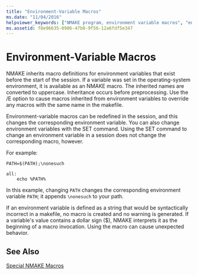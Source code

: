 ```yaml
---
title: "Environment-Variable Macros"
ms.date: "11/04/2016"
helpviewer_keywords: ["NMAKE program, environment variable macros", "environment variables, macros in NMAKE", "macros, environment-variable"]
ms.assetid: f8e96635-0906-47b0-9f56-12a6fdf5e347
---
```

# Environment-Variable Macros

NMAKE inherits macro definitions for environment variables that exist before the start of the session. If a variable was set in the operating-system environment, it is available as an NMAKE macro. The inherited names are converted to uppercase. Inheritance occurs before preprocessing. Use the /E option to cause macros inherited from environment variables to override any macros with the same name in the makefile.

Environment-variable macros can be redefined in the session, and this changes the corresponding environment variable. You can also change environment variables with the SET command. Using the SET command to change an environment variable in a session does not change the corresponding macro, however.

For example:

```
PATH=$(PATH);\nonesuch

all:
    echo %PATH%
```

In this example, changing `PATH` changes the corresponding environment variable `PATH`; it appends `\nonesuch` to your path.

If an environment variable is defined as a string that would be syntactically incorrect in a makefile, no macro is created and no warning is generated. If a variable's value contains a dollar sign ($), NMAKE interprets it as the beginning of a macro invocation. Using the macro can cause unexpected behavior.

## See Also

[Special NMAKE Macros](../build/special-nmake-macros.md)